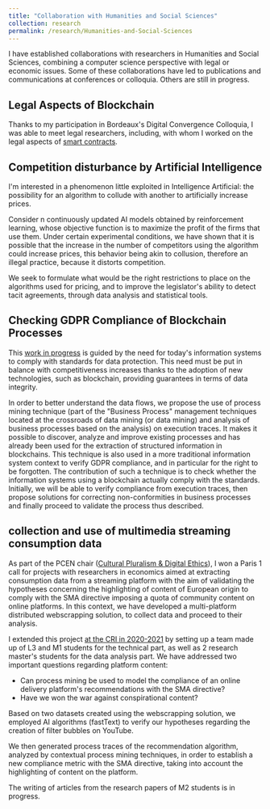 ```yaml
---
title: "Collaboration with Humanities and Social Sciences"
collection: research
permalink: /research/Humanities-and-Social-Sciences
---
```


I have established collaborations with researchers in Humanities and Social Sciences, combining a computer science perspective with legal or economic issues. Some of these collaborations have led to publications and communications at conferences or colloquia. Others are still in progress.


## Legal Aspects of Blockchain

Thanks to my participation in Bordeaux's Digital Convergence Colloquia, I was able to meet legal researchers, including, with whom I worked on the legal aspects of [smart contracts](https://nextnet.top/files/bbt.pdf).

## Competition disturbance by Artificial Intelligence

I'm interested in a phenomenon little exploited in Intelligence Artificial: the possibility for an algorithm to collude with another to artificially increase prices.

Consider n continuously updated AI models obtained by reinforcement learning, whose objective function is to maximize the profit of the firms that use them. Under certain experimental conditions, we have shown that it is possible that the increase in the number of competitors using the algorithm could increase prices, this behavior being akin to collusion, therefore an illegal practice, because it distorts competition.

We seek to formulate what would be the right restrictions to place on the algorithms used for pricing, and to improve the legislator's ability to detect tacit agreements, through data analysis and statistical tools.

## Checking GDPR Compliance of Blockchain Processes 

This [work in progress](https://nextnet.top/files/herbaut_cdn2020_conformite_reglementaire_processus_blockchain.pdf) is guided by the need for today's information systems to comply with standards for data protection. This need must be put in balance with competitiveness increases thanks to the adoption of new technologies, such as blockchain, providing guarantees in terms of data integrity.

In order to better understand the data flows, we propose the use of process mining technique (part of the "Business Process" management techniques located at the crossroads of data mining (or data mining) and analysis of business processes based on the analysis) on execution traces.
It makes it possible to discover, analyze and improve existing processes and has already been used for the extraction of structured information in blockchains. This technique is also used in a more traditional information system context to verify GDPR compliance, and in particular for the right to be forgotten.
The contribution of such a technique is to check whether the information systems using a blockchain actually comply with the standards. Initially, we will be able to verify compliance from execution traces, then propose solutions for correcting non-conformities in business processes and finally proceed to validate the process thus described.

## collection and use of multimedia streaming consumption data

As part of the PCEN chair ([Cultural Pluralism & Digital Ethics](https://pcen.fr/)), I won a Paris 1 call for projects with researchers in economics aimed at extracting consumption data from a streaming platform with the aim of validating the hypotheses concerning the highlighting of content of European origin to comply with the SMA directive imposing a quota of community content on online platforms. In this context, we have developed a multi-platform distributed webscrapping solution, to collect data and proceed to their analysis.

I extended this project [at the CRI in 2020-2021](https://miage.dev/s4g/) by setting up a team made up of L3 and M1 students for the technical part, as well as 2 research master's students for the data analysis part. We have addressed two important questions regarding platform content:

* Can process mining be used to model the compliance of an online delivery platform's recommendations with the SMA directive?
* Have we won the war against conspirational content?

Based on two datasets created using the webscrapping solution, we employed AI algorithms (fastText) to verify our hypotheses regarding the creation of filter bubbles on YouTube.

We then generated process traces of the recommendation algorithm, analyzed by contextual process mining techniques, in order to establish a new compliance metric with the SMA directive, taking into account the highlighting of content on the platform.

The writing of articles from the research papers of M2 students is in progress.
